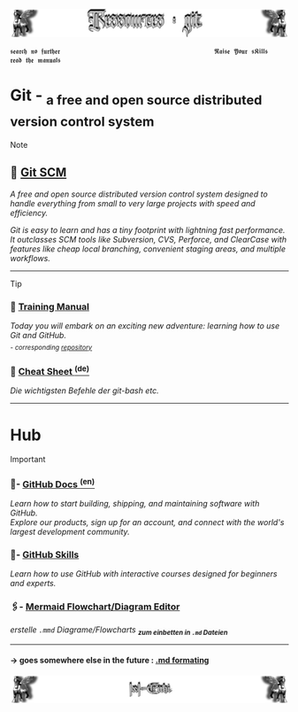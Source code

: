 <!--  library to learn GitHub   📓📚  -->
![Lamassu_git](https://github.com/IxI-Enki/IxI-Enki/blob/main/.dev/visual/Lamassu_Ressources_git%20%5B(Kopfzeile)(tiny)%5D.png?raw=true)

    𝖘𝖊𝖆𝖗𝖈𝖍 𝖓𝖔 𝖋𝖚𝖗𝖙𝖍𝖊𝖗                                       𝕽𝖆𝖎𝖘𝖊 𝖄𝖔𝖚𝖗 𝖘𝕶𝖎𝖑𝖑𝖘                                       𝖗𝖊𝖆𝖉 𝖙𝖍𝖊 𝖒𝖆𝖓𝖚𝖆𝖑𝖘
 
# **Git** - <sub>a free and open source distributed version control system</sub>  
>[!NOTE] 
> ## 🧰 [Git SCM](https://git-scm.com/)
   > *A free and open source distributed version control system designed to handle everything from small to very large projects with speed and efficiency.*
   > 
   > *Git is easy to learn and has a tiny footprint with lightning fast performance.*  
   > *It outclasses SCM tools like Subversion, CVS, Perforce, and ClearCase with features like cheap local branching, convenient staging areas, and multiple workflows.*
---
>[!TIP]
>### 📖 [Training Manual](https://githubtraining.github.io/training-manual/#/)  
> *Today you will embark on an exciting new adventure: learning how to use Git and GitHub.*  
> *<sub>- corresponding [repository](https://github.com/githubtraining/training-manual)</sub>*  
>### 📃 [Cheat Sheet <sup>(de)</sup>](https://training.github.com/downloads/de/github-git-cheat-sheet/)
   > *Die wichtigsten Befehle der git-bash etc.*  
---
# **Hub**
>[!IMPORTANT]  
>### 📝- [GitHub Docs <sup>(en)</sup>](https://docs.github.com/en/get-started)  
  > *Learn how to start building, shipping, and maintaining software with GitHub.  
  > Explore our products, sign up for an account, and connect with the world's largest development community.*  
>### 🧾- [GitHub Skills](https://github.com/skills)  
  > *Learn how to use GitHub with interactive courses designed for beginners and experts.*


### 🖇- [Mermaid Flowchart/Diagram Editor](https://mermaid.live)
  *erstelle `.mmd` Diagrame/Flowcharts* <sub> ***zum einbetten in `.md` Dateien*** </sub> 

  
---

#### -> goes somewhere else in the future : [.md formating](https://gist.github.com/ericclemmons/b146fe5da72ca1f706b2ef72a20ac39d)


<!--  ↧⋏⩚⫛⫱ -->

<!--  🧠by: github.com/IxI-Enki💭  -->
![Lamassu_(x2)](https://github.com/IxI-Enki/IxI-Enki/blob/main/.dev/visual/Lamassu_IxI-Enki%20%5B(Fusszeile)(tiny)%5D.png?raw=true)
